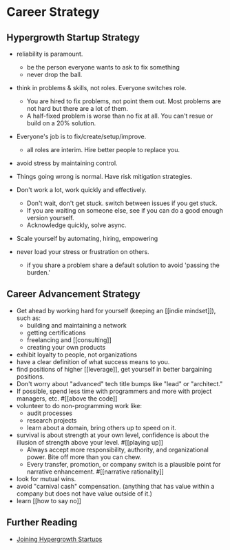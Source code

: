 # Career Strategy

## Hypergrowth Startup Strategy
- reliability is paramount.
  - be the person everyone wants to ask to fix something
  - never drop the ball.
- think in problems & skills, not roles. Everyone switches role.
  - You are hired to fix problems, not point them out. Most problems are not hard but there are a lot of them. 
  - A half-fixed problem is worse than no fix at all. You can't resue or build on a 20% solution.
- Everyone's job is to fix/create/setup/improve. 
  - all roles are interim. Hire better people to replace you. 

- avoid stress by maintaining control. 
- Things going wrong is normal. Have risk mitigation strategies.
- Don't work a lot, work quickly and effectively.
  - Don't wait, don't get stuck. switch between issues if you get stuck. 
  - If you are waiting on someone else, see if you can do a good enough version yourself. 
  - Acknowledge quickly, solve async.
- Scale yourself by automating, hiring, empowering

- never load your stress or frustration on others. 
  - if you share a problem share a default solution to avoid 'passing the burden.'

## Career Advancement Strategy
- Get ahead by working hard for yourself (keeping an [[indie mindset]]), such as: 
  - building and maintaining a network
  - getting certifications
  - freelancing and [[consulting]]
  - creating your own products
- exhibit loyalty to people, not organizations
- have a clear definition of what success means to you. 
- find positions of higher [[leverage]], get yourself in better bargaining positions.
- Don't worry about "advanced" tech title bumps like "lead" or "architect."
- If possible, spend less time with programmers and more with project managers, etc. #[[above the code]]
- volunteer to do non-programming work like: 
  - audit processes
  - research projects
  - learn about a domain, bring others up to speed on it. 
- survival is about strength at your own level, confidence is about the illusion of strength above your level. #[[playing up]]
  - Always accept more responsibility, authority, and organizational power. Bite off more than you can chew.
  - Every transfer, promotion, or company switch is a plausible point for narrative enhancement. #[[narrative rationality]]
- look for mutual wins.
- avoid "carnival cash" compensation. (anything that has value within a company but does not have value outside of it.)
- learn [[how to say no]]


## Further Reading 

- [Joining Hypergrowth Startups](https://klinger.io/post/654608607896272896/joining-hypergrowth-startups)
